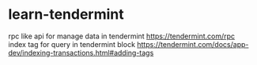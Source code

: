 # learn-tendermint

 
rpc like api for manage data in tendermint https://tendermint.com/rpc      
index tag for query in tendermint block https://tendermint.com/docs/app-dev/indexing-transactions.html#adding-tags
